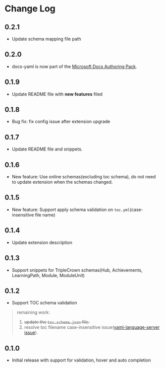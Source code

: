 # Change Log

## **0.2.1**

- Update schema mapping file path

## **0.2.0**

- docs-yaml is now part of the [Microsoft Docs Authoring Pack](https://marketplace.visualstudio.com/items?itemName=docsmsft.docs-authoring-pack).

## **0.1.9**

- Update README file with **new features** filed

## **0.1.8**

- Bug fix: fix config issue after extension upgrade

## **0.1.7**

- Update README file and snippets.

## **0.1.6**

- New feature: Use online schemas(excluding toc schema), do not need to update extension when the schemas changed.

## **0.1.5**

- New feature: Support apply schema validation on `toc.yml`(case-insensitive file name)

## **0.1.4**

- Update extension description

## **0.1.3**

- Support snippets for TripleCrown schemas(Hub, Achievements, LearningPath, Module, ModuleUnit)

## **0.1.2**

- Support TOC schema validation

> remaining work:
> 1. ~~update the `toc.schema.json` file.~~
> 2. resolve toc filename case-insensitive issue([yaml-language-server issue](https://github.com/redhat-developer/yaml-language-server/pull/79)).

## **0.1.0**

- Initial release with support for validation, hover and auto completion